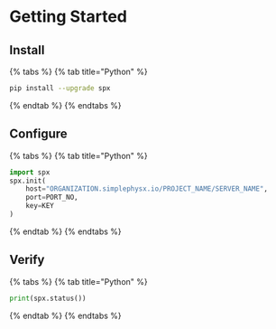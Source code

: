 # Getting Started



## Install

{% tabs %}
{% tab title="Python" %}
```bash
pip install --upgrade spx
```
{% endtab %}
{% endtabs %}

## Configure

{% tabs %}
{% tab title="Python" %}
```python
import spx
spx.init(
    host="ORGANIZATION.simplephysx.io/PROJECT_NAME/SERVER_NAME",
    port=PORT_NO,
    key=KEY
)   
```
{% endtab %}
{% endtabs %}



## Verify



{% tabs %}
{% tab title="Python" %}
```python
print(spx.status())
```
{% endtab %}
{% endtabs %}
